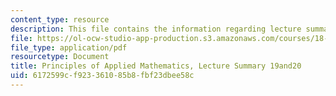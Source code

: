 ```yaml
---
content_type: resource
description: This file contains the information regarding lecture summary 19 and 20.
file: https://ol-ocw-studio-app-production.s3.amazonaws.com/courses/18-311-principles-of-applied-mathematics-spring-2014/6172599cf923361085b8fbf23dbee58c_MIT18_311S14_Lecture19_20.pdf
file_type: application/pdf
resourcetype: Document
title: Principles of Applied Mathematics, Lecture Summary 19and20
uid: 6172599c-f923-3610-85b8-fbf23dbee58c
---
```

